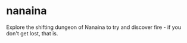 nanaina
=======

Explore the shifting dungeon of Nanaina to try and discover fire - if you don't get lost, that is.
